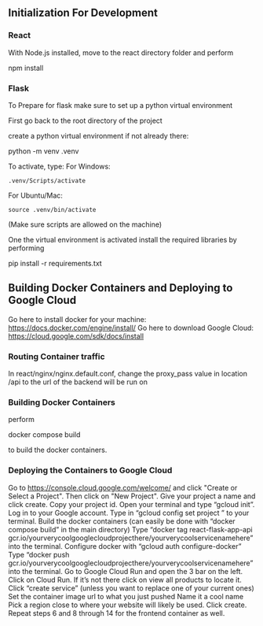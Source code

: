 ## Initialization For Development
### React
With Node.js installed, move to the react directory folder and perform

npm install 


### Flask
To Prepare for flask make sure to set up a python virtual environment

First go back to the root directory of the project

create a python virtual environment if not already there:

python -m venv .venv

To activate, type:
For Windows:

    .venv/Scripts/activate
For Ubuntu/Mac:

    source .venv/bin/activate
(Make sure scripts are allowed on the machine)

One the virtual environment is activated install the required libraries by performing 

pip install -r requirements.txt

## Building Docker Containers and Deploying to Google Cloud
Go here to install docker for your machine: https://docs.docker.com/engine/install/
Go here to download Google Cloud: https://cloud.google.com/sdk/docs/install
### Routing Container traffic
In react/nginx/nginx.default.conf, change the proxy_pass value in location /api to the url of the backend will be run on

### Building Docker Containers
perform

docker compose build

to build the docker containers.

### Deploying the Containers to Google Cloud
Go to https://console.cloud.google.com/welcome/ and click "Create or Select a Project". Then click on "New Project". Give your project a name and click create. Copy your project id.
Open your terminal and type “gcloud init”. Log in to your Google account.
Type in “gcloud config set project <Your Project ID Here>” to your terminal.
Build the docker containers (can easily be done with “docker compose build” in the main directory)
Type “docker tag react-flask-app-api gcr.io/yourverycoolgooglecloudprojecthere/yourverycoolservicenamehere” into the terminal.
Configure docker with “gcloud auth configure-docker” 
Type “docker push gcr.io/yourverycoolgooglecloudprojecthere/yourverycoolservicenamehere” into the terminal.
Go to Google Cloud Run and open the 3 bar on the left. Click on Cloud Run. If it’s not there click on view all products to locate it.
Click “create service” (unless you want to replace one of your current ones)
Set the container image url to what you just pushed
Name it a cool name
Pick a region close to where your website will likely be used.
Click create.
Repeat steps 6 and 8 through 14 for the frontend container as well.

